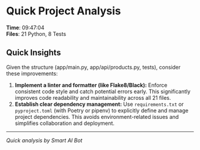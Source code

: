# Quick Project Analysis

**Time**: 09:47:04  
**Files**: 21 Python, 8 Tests

## Quick Insights

Given the structure (app/main.py, app/api/products.py, tests), consider these improvements:

1.  **Implement a linter and formatter (like Flake8/Black):**  Enforce consistent code style and catch potential errors early. This significantly improves code readability and maintainability across all 21 files.
2.  **Establish clear dependency management:** Use `requirements.txt` or `pyproject.toml` (with Poetry or pipenv) to explicitly define and manage project dependencies. This avoids environment-related issues and simplifies collaboration and deployment.


---
*Quick analysis by Smart AI Bot*
